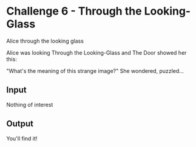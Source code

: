 # Challenge 6 - Through the Looking-Glass

Alice through the looking glass

Alice was looking Through the Looking-Glass and The Door showed her this:

"What's the meaning of this strange image?" She wondered, puzzled...

## Input

Nothing of interest

## Output

You'll find it!
